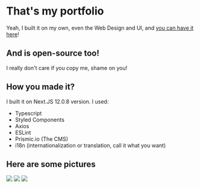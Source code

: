 # That's my portfolio

Yeah, I built it on my own, even the Web Design and UI,
and <a href="https://www.figma.com/file/oqxQFh816kaCYWzykghpRx/Portfolio-Rodrigo?node-id=0%3A1" target="_blank">you can have it here</a>!

## And is open-source too!

I really don't care if you copy me, shame on you!

## How you made it?

I built it on Next.JS 12.0.8 version. I used:

- Typescript
- Styled Components
- Axios
- ESLint
- Prismic.io (The CMS)
- i18n (internationalization or translation, call it what you want)

## Here are some pictures

<img src="https://cdn.discordapp.com/attachments/862834976725532705/945122238653431828/rodrigonahid.png" />
<img src="https://cdn.discordapp.com/attachments/862834976725532705/945122275819159623/Screenshot_2022-02-20_215423.png" />
<img src="https://cdn.discordapp.com/attachments/862834976725532705/945123776192974858/Screenshot_2022-02-20_215900.png" />
